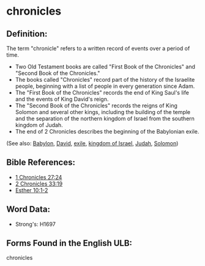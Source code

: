 # chronicles

## Definition:

The term "chronicle" refers to a written record of events over a period of time.

* Two Old Testament books are called "First Book of the Chronicles" and "Second Book of the Chronicles."
* The books called "Chronicles" record part of the history of the Israelite people, beginning with a list of people in every generation since Adam.
* The "First Book of the Chronicles" records the end of King Saul's life and the events of King David's reign.
* The "Second Book of the Chronicles" records the reigns of King Solomon and several other kings, including the building of the temple and the separation of the northern kingdom of Israel from the southern kingdom of Judah.
* The end of 2 Chronicles describes the beginning of the Babylonian exile.

(See also: [Babylon](../names/babylon.md), [David](../names/david.md), [exile](../other/exile.md), [kingdom of Israel](../names/kingdomofisrael.md), [Judah](../names/kingdomofjudah.md), [Solomon](../names/solomon.md))

## Bible References:

* [1 Chronicles 27:24](rc://en/tn/help/1ch/27/24)
* [2 Chronicles 33:19](rc://en/tn/help/2ch/33/19)
* [Esther 10:1-2](rc://en/tn/help/est/10/01)

## Word Data:

* Strong's: H1697

## Forms Found in the English ULB:

chronicles
